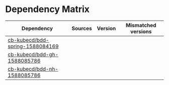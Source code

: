 # Dependency Matrix

Dependency | Sources | Version | Mismatched versions
---------- | ------- | ------- | -------------------
[cb-kubecd/bdd-spring-1588084169](https://github.com/cb-kubecd/bdd-spring-1588084169.git) |  | []() | 
[cb-kubecd/bdd-gh-1588085786](https://github.com/cb-kubecd/bdd-gh-1588085786.git) |  | []() | 
[cb-kubecd/bdd-nh-1588085786](https://github.com/cb-kubecd/bdd-nh-1588085786.git) |  | []() | 
